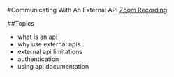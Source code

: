 #Communicating With An External API
[Zoom Recording](https://youtu.be/uRGWxW5nyaY)

##Topics

- what is an api
- why use external apis
- external api limitations
- authentication
- using api documentation
